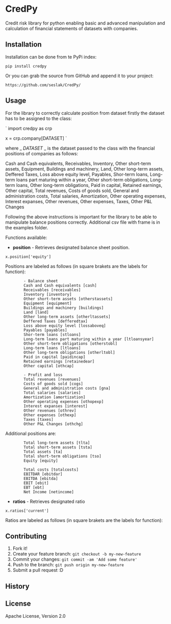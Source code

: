 # CredPy
Credit risk library for python enabling basic and advanced manipulation and
calculation of financial statements of datasets with companies.

## Installation

Installation can be done from te PyPi index:

`pip install credpy`

Or you can grab the source from GitHub and append it to your project:

`https://github.com/seslak/CredPy/`

## Usage
For the library to correctly calculate position from dataset firstly the
dataset has to be assigned to the class:

`
import credpy as crp

x = crp.company[DATASET]
`

where _ _DATASET_ _ is the dataset passed to the class with the financial positions
of companies as follows: 

Cash and Cash equivalents, Receivables, Inventory, Other short-term assets, Equipment,  Buildings and machinery, Land, Other long-term assets, Deffered Taxes, Loss above equity level, Payables, Shor-term loans, Long-term loans part maturing within a year, Other short-term obligations, Long-term loans, Other long-term obligations, Paid in capital, Retained earnings, Other capital, Total revenues, Costs of goods sold, General and administration costs, Total salaries, Amortization, Other operating expenses, Interest expanses, Other revenues, Other expenses, Taxes, Other P&L Changes

Following the above instructions is important for the library to be able to
manipulate balance positions correctly. Additional csv file with frame is in the examples folder.

Functions available:

- **position** - Retrieves designated balance sheet position.

`
x.position['equity']
`

Positions are labeled as follows (in square brakets are the labels for function):
            
            - Balance sheet
            Cash and Cash equivalents [cash]
            Receivables [receivables]
            Inventory [inventory]
            Other short-term assets [otherstassets]
            Equipment [equipment]
            Buildings and machinery [buildings]
            Land [land]
            Other long-term assets [otherltassets]
            Deffered Taxes [defferedtax]
            Loss above equity level [lossaboveq]
            Payables [payables]
            Shor-term loans [stloans]
            Long-term loans part maturing within a year [ltloansyear]
            Other short-term obligations [otherstobl]
            Long-term loans [ltloans]
            Other long-term obligations [otherltobl]
            Paid in capital [paidincap]
            Retained earnings [retainedear]
            Other capital [othcap]
            
            - Profit and loss                             
            Total revenues [revenues]
            Costs of goods sold [cogs]
            General and administration costs [gna]
            Total salaries [salaries]
            Amortization [amortization]
            Other operating expenses [othopexp]
            Interest expanses [interest]
            Other revenues [othrev]
            Other expenses [othexp]
            Taxes [taxes]
            Other P&L Changes [othchg]
            

Additional positions are:

            Total long-term assets [tlta]
            Total short-term assets [tsta]
            Total assets [ta]
            Total short-term obligations [tso]
            Equity [equity]
            
            Total costs [totalcosts]
            EBITDAR [ebitdar]
            EBITDA [ebitda]
            EBIT [ebit]
            EBT [ebt]
            Net Income [netincome]
            


- **ratios** - Retrieves designated ratio

`
x.ratios['current']
`

Ratios are labeled as follows (in square brakets are the labels for function):

## Contributing
1. Fork it!
2. Create your feature branch: `git checkout -b my-new-feature`
3. Commit your changes: `git commit -am 'Add some feature'`
4. Push to the branch: `git push origin my-new-feature`
5. Submit a pull request :D

## History


## License
Apache License, Version 2.0
